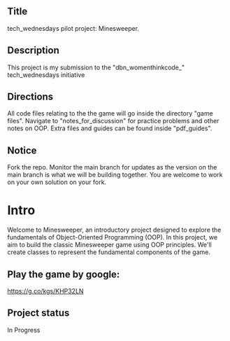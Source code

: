 
## Title
tech_wednesdays pilot project: Minesweeper.

## Description
This project is my submission to the "dbn_womenthinkcode_" tech_wednesdays initiative

## Directions
All code files relating to the the game will go inside the directory "game files".
Navigate to "notes_for_discussion" for practice problems and other notes on OOP.
Extra files and guides can be found inside "pdf_guides".

## Notice
Fork the repo. Monitor the main branch for updates as the version on the main branch is what we will be building together.
You are welcome to work on your own solution on your fork.

# Intro
Welcome to Minesweeper, an introductory project designed to explore the fundamentals of Object-Oriented Programming (OOP). In this project, we aim to build the classic Minesweeper game using OOP principles. We'll create classes to represent the fundamental components of the game.

## Play the game by google:
https://g.co/kgs/KHP32LN

## Project status
In Progress